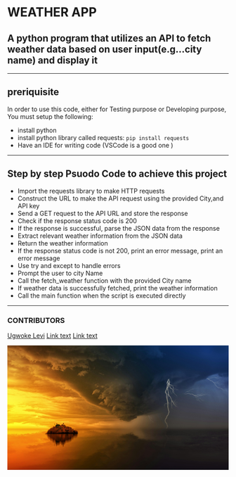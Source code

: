 # WEATHER APP

## A python program that utilizes an API to fetch weather data based on user input(e.g...city name) and display it

------

## preriquisite

In order to use this code, either for Testing purpose or Developing purpose, You must setup the following:

- install python
- install python library called requests: `pip install requests`
- Have an IDE for writing code (VSCode is a good one )


------

## Step by step Psuodo Code to achieve this project

- Import the requests library to make HTTP requests
- Construct the URL to make the API request using the provided City,and API key
- Send a GET request to the API URL and store the response
- Check if the response status code is 200 
- If the response is successful, parse the JSON data from the response
- Extract relevant weather information from the JSON data
- Return the weather information
- If the response status code is not 200, print an error message, print an error message
- Use try and except to handle errors
- Prompt the user to city Name
- Call the fetch_weather function with the provided City name
- If weather data is successfully fetched, print the weather information
- Call the main function when the script is executed directly

------

### CONTRIBUTORS
[Ugwoke Levi](https://twitter.com/Lsoromto)
[Link text](https://www.example.com)
[Link text](https://www.example.com)

![Wheather Image](image.png)

